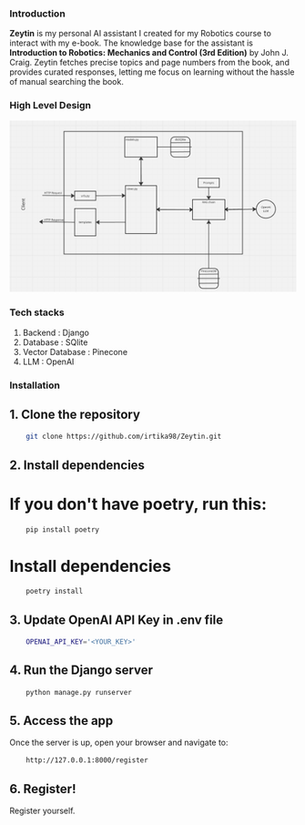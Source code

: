 ### Introduction
**Zeytin** is my personal AI assistant I created for my Robotics course to interact with my e-book. The knowledge base for the assistant is **Introduction to Robotics: Mechanics and Control (3rd Edition)** by John J. Craig. Zeytin fetches precise topics and page numbers from the book, and provides curated responses, letting me focus on learning without the hassle of manual searching the book. 
### High Level Design

![architecture ](https://github.com/irtika98/Zeytin/blob/512aebd66d3e0c5eccd1ac205eba6409e310b8af/HLD.png)

### Tech stacks

1. Backend : Django
2. Database : SQlite
3. Vector Database : Pinecone
4. LLM : OpenAI

### Installation

## 1. Clone the repository

```bash
    git clone https://github.com/irtika98/Zeytin.git

```

## 2. Install dependencies

# If you don't have poetry, run this:
```bash
    pip install poetry
```

# Install dependencies
```bash
    poetry install
```

## 3. Update OpenAI API Key in .env file
```bash
    OPENAI_API_KEY='<YOUR_KEY>'
```

## 4. Run the Django server
```bash
    python manage.py runserver
```

## 5. Access the app
Once the server is up, open your browser and navigate to:
```bash
    http://127.0.0.1:8000/register
```

## 6. Register!
Register yourself.



